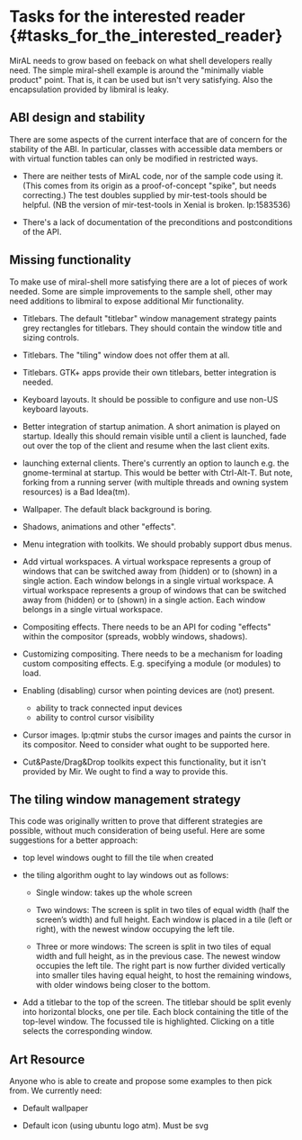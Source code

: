 Tasks for the interested reader  {#tasks_for_the_interested_reader}
===============================

MirAL needs to grow based on feeback on what shell developers really need. The
simple miral-shell example is around the "minimally viable product" point. That
is, it can be used but isn't very satisfying. Also the encapsulation provided
by libmiral is leaky.

ABI design and stability
------------------------

There are some aspects of the current interface that are of concern for the
stability of the ABI. In particular, classes with accessible data members or
with virtual function tables can only be modified in restricted ways.
 
 - There are neither tests of MirAL code, nor of the sample code using it.
   (This comes from its origin as a proof-of-concept "spike", but needs
   correcting.) The test doubles supplied by mir-test-tools should be helpful.
   (NB the version of mir-test-tools in Xenial is broken. lp:1583536)
   
 - There's a lack of documentation of the preconditions and postconditions of
   the API.
   
Missing functionality
---------------------

To make use of miral-shell more satisfying there are a lot of pieces of work
needed. Some are simple improvements to the sample shell, other may need 
additions to libmiral to expose additional Mir functionality.

 - Titlebars. The default "titlebar" window management strategy paints
   grey rectangles for titlebars.  They should contain the window title and
   sizing controls.
   
 - Titlebars. The "tiling" window does not offer them at all.
   
 - Titlebars. GTK+ apps provide their own titlebars, better integration is
   needed.
   
 - Keyboard layouts. It should be possible to configure and use non-US keyboard
   layouts.
   
 - Better integration of startup animation. A short animation is played on
   startup. Ideally this should remain visible until a client is launched,
   fade out over the top of the client and resume when the last client exits.

 - launching external clients. There's currently an option to launch e.g. the
   gnome-terminal at startup. This would be better with Ctrl-Alt-T. But note, 
   forking from a running server (with multiple threads and owning system
   resources) is a Bad Idea(tm).
   
 - Wallpaper. The default black background is boring.
  
 - Shadows, animations and other "effects".
 
 - Menu integration with toolkits. We should probably support dbus menus.
   
 - Add virtual workspaces. A virtual workspace represents a group of windows
   that can be switched away from (hidden) or to (shown) in a single action.
   Each window belongs in a single virtual workspace. A virtual workspace
   represents a group of windows that can be switched away from (hidden) or 
   to (shown) in a single action. Each window belongs in a single virtual
   workspace.
   
 - Compositing effects. There needs to be an API for coding "effects" within
   the compositor (spreads, wobbly windows, shadows).

 - Customizing compositing. There needs to be a mechanism for loading custom
   compositing effects. E.g. specifying a module (or modules) to load.
   
 - Enabling (disabling) cursor when pointing devices are (not) present.
    - ability to track connected input devices
    - ability to control cursor visibility
   
 - Cursor images. lp:qtmir stubs the cursor images and paints the cursor in its
   compositor. Need to consider what ought to be supported here.
   
 - Cut&Paste/Drag&Drop toolkits expect this functionality, but it isn't
   provided by Mir. We ought to find a way to provide this.

The tiling window management strategy
-------------------------------------

This code was originally written to prove that different strategies are 
possible, without much consideration of being useful. Here are some suggestions
for a better approach:

 - top level windows ought to fill the tile when created
 
 - the tiling algorithm ought to lay windows out as follows:
 
    - Single window: takes up the whole screen
    
    - Two windows: The screen is split in two tiles of equal width (half the
      screen’s width) and full height. Each window is placed in a tile (left
      or right), with the newest window occupying the left tile.
      
    - Three or more windows: The screen is split in two tiles of equal width
      and full height, as in the previous case. The newest window occupies
      the left tile. The right part is now further divided vertically into
      smaller tiles having equal height, to host the remaining windows, with
      older windows being closer to the bottom.

 - Add a titlebar to the top of the screen. The titlebar should be split evenly
   into horizontal blocks, one per tile. Each block containing the title of the
   top-level window. The focussed tile is highlighted. Clicking on a title
   selects the corresponding window.

Art Resource
------------

Anyone who is able to create and propose some examples to then pick from. We
currently need:

 - Default wallpaper

 - Default icon (using ubuntu logo atm). Must be svg
